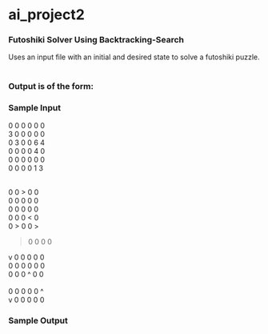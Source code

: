 # ai_project2
<h3>Futoshiki Solver Using Backtracking-Search</h3>

Uses an input file with an initial and desired state to solve a futoshiki puzzle.<br><br>
<h3>Output is of the form:</h3>


<h3>Sample Input</h3>
0 0 0 0 0 0<br>
3 0 0 0 0 0<br>
0 3 0 0 6 4<br>
0 0 0 0 4 0<br>
0 0 0 0 0 0<br>
0 0 0 0 1 3<br><br>

0 0 > 0 0<br>
0 0 0 0 0 <br>
0 0 0 0 0 <br>
0 0 0 < 0 <br>
0 > 0 0 > <br>
> 0 0 0 0 <br>

v 0 0 0 0 0 <br>
0 0 0 0 0 0<br>
0 0 0 ^ 0 0<br><br>
0 0 0 0 0 ^<br>
v 0 0 0 0 0<br>

<h3>Sample Output</h3>

